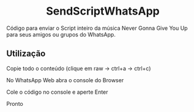 <h1 align="center"> SendScriptWhatsApp</h1>

Código para enviar o Script inteiro da música Never Gonna Give You Up para seus amigos ou grupos do WhatsApp.

## Utilização

Copie todo o conteúdo (clique em raw -> ctrl+a -> ctrl+c)

No WhatsApp Web abra o console do Browser

Cole o código no console e aperte Enter

Pronto
